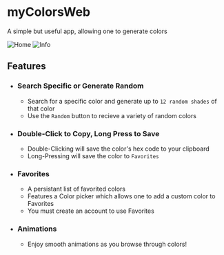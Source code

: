 # myColorsWeb

A simple but useful app, allowing one to generate colors

![Home](https://github.com/myColorsWeb/myColorsWeb/blob/master/home_sm.png)
![Info](https://github.com/myColorsWeb/myColorsWeb/blob/master/info_dialog_sm.png)

## Features
- ### Search Specific or Generate Random
  - Search for a specific color and generate up to `12 random shades` of that color
  - Use the `Random` button to recieve a variety of random colors
  
- ### Double-Click to Copy, Long Press to Save
  - Double-Clicking will save the color's hex code to your clipboard
  - Long-Pressing will save the color to `Favorites`

- ### Favorites
  - A persistant list of favorited colors
  - Features a Color picker which allows one to add a custom color to Favorites
  - You must create an account to use Favorites
  
- ### Animations
  - Enjoy smooth animations as you browse through colors!
